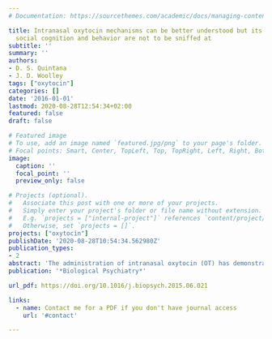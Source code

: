 ```yaml
---
# Documentation: https://sourcethemes.com/academic/docs/managing-content/

title: Intranasal oxytocin mechanisms can be better understood but its effects on
  social cognition and behavior are not to be sniffed at
subtitle: ''
summary: ''
authors:
- D. S. Quintana
- J. D. Woolley
tags: ["oxytocin"]
categories: []
date: '2016-01-01'
lastmod: 2020-08-28T12:54:34+02:00
featured: false
draft: false

# Featured image
# To use, add an image named `featured.jpg/png` to your page's folder.
# Focal points: Smart, Center, TopLeft, Top, TopRight, Left, Right, BottomLeft, Bottom, BottomRight.
image:
  caption: ''
  focal_point: ''
  preview_only: false

# Projects (optional).
#   Associate this post with one or more of your projects.
#   Simply enter your project's folder or file name without extension.
#   E.g. `projects = ["internal-project"]` references `content/project/deep-learning/index.md`.
#   Otherwise, set `projects = []`.
projects: ["oxytocin"]
publishDate: '2020-08-28T10:54:34.562980Z'
publication_types:
- 2
abstract: 'The administration of intranasal oxytocin (OT) has demonstrated a wide range of effects on social behavior and cognition, which has led to its proposed use as a treatment for psychiatric disorders characterized by social cognition deficits. Leng and Ludwig ( 1 ) have raised many important issues in regard to intranasal OT research in their provocatively titled review. We wholeheartedly agree with the authors’ opinion that the mechanisms underlying intranasal OT are poorly understood ( 2 ). However, the authors appear to be making the case that the behavioral effects of OT are suspect because the specific mechanisms of the effect of intranasal OT on social behavior and cognition are not well known. We comment on some aspects of this review and highlight recent work with intranasal OT that provides much needed dose-response data controlling for peripheral effects.'
publication: '*Biological Psychiatry*'

url_pdf: https://doi.org/10.1016/j.biopsych.2015.06.021

links:
  - name: Contact me for a PDF if you don't have journal access
    url: '#contact'

---
```

